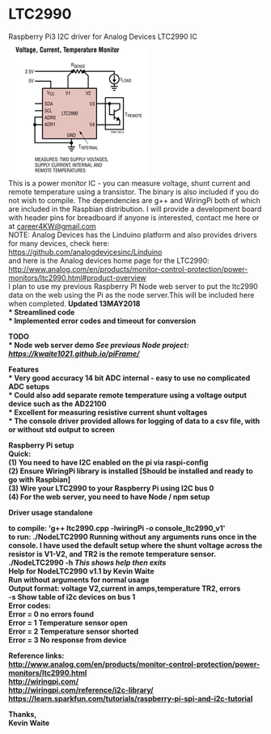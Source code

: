 # LTC2990
Raspberry Pi3 I2C driver for Analog Devices LTC2990 IC<br>
<img src= "LTC2990.png"> <br>
This is a power monitor IC - you can measure voltage, shunt current and remote temperature using a transistor. The binary is also included if you do not wish to compile. The dependencies are g++ and WiringPi both of which are included in the Raspbian distribution. I will provide a development board with header pins for breadboard if anyone is interested, contact me here or at career4KW@gmail.com<br>
NOTE: Analog Devices has the Linduino platform and also provides drivers for many devices, check here: <br>
https://github.com/analogdevicesinc/Linduino <br>
and here is the Analog devices home page for the LTC2990: http://www.analog.com/en/products/monitor-control-protection/power-monitors/ltc2990.html#product-overview <br>
I plan to use my previous Raspberry PI Node web server to put the ltc2990 data on the web using the Pi as the node server.This will be included here when completed.
<b> Updated 13MAY2018 <b><br>
    * Streamlined code <br>
    * Implemented error codes and timeout for conversion <br>
   
<b>TODO</b><br>
    * Node web server demo <i>See previous Node project: https://kwaite1021.github.io/piFrame/ </i> <br>
    
  
<b>Features</b><br>
    * Very good accuracy 14 bit ADC internal - easy to use no complicated ADC setups <br>
    * Could also add separate remote temperature using a voltage output device such as the AD22100 <br>
    * Excellent for measuring resistive current shunt voltages<br>
    * The console driver provided allows for logging of data to a csv file, with or without std output to screen<br>
    
<b>Raspberry Pi setup</b><br>
    Quick:<br>
    (1) You need to have I2C enabled on the pi via raspi-config <br>
    (2) Ensure WiringPi library is installed [Should be installed and ready to go with Raspbian] <br>
    (3) Wire your LTC2990 to your Raspberry Pi using I2C bus 0 <br>
    (4) For the web server, you need to have Node / npm setup  <br>  
     

<b>Driver usage standalone</b><br>
    <p>  to compile: 'g++ ltc2990.cpp -lwiringPi -o console_ltc2990_v1' <br>
         to run: ./NodeLTC2990
         Running without any arguments runs once in the console. I have used the default setup where the shunt voltage across the resistor is V1-V2, and TR2 is the remote temperature sensor.<br>
   ./NodeLTC2990 -h <i>This shows help then exits</i><br>
   Help for NodeLTC2990 v1.1 by Kevin Waite <br>
  Run without arguments for normal usage <br>
  Output format: voltage V2,current in amps,temperature TR2, errors <br>
 -s Show table of i2c devices on bus 1 <br>
  Error codes: <br>
  Error = 0 no errors found <br>
  Error = 1 Temperature sensor open <br>
  Error = 2 Temperature sensor shorted <br>
  Error = 3 No response from device <br>
  </p>   
   
    
<b>Reference links: </b><br>
http://www.analog.com/en/products/monitor-control-protection/power-monitors/ltc2990.html<br>
http://wiringpi.com/<br>
http://wiringpi.com/reference/i2c-library/<br>
https://learn.sparkfun.com/tutorials/raspberry-pi-spi-and-i2c-tutorial<br>

Thanks,<br>
Kevin Waite

